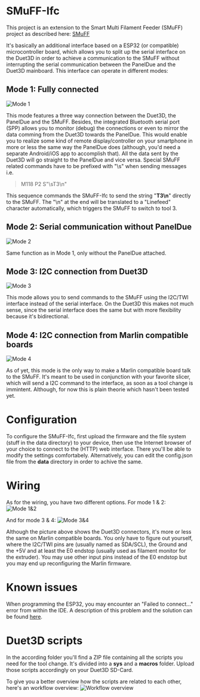 # SMuFF-Ifc

This project is an extension to the Smart Multi Filament Feeder (SMuFF) project as described here: [SMuFF]


It's basically an additional interface based on a ESP32 (or compatible) microcontroller board, which allows you to split up the serial interface on the Duet3D in order to achieve a communication to the SMuFF without interrupting the serial communication between the PanelDue and the Duet3D mainboard.
This interface can operate in different modes:

## Mode 1: Fully connected
![Mode 1][1]

This mode features a three way connection between the Duet3D, the PanelDue and the SMuFF.
Besides, the integrated Bluetooth serial port (SPP) allows you to monitor (debug) the connections or even to mirror the data comming from the Duet3D towards the PanelDue.
This would enable you to realize some kind of remote display/controller on your smartphone in more or less the same way the PanelDue does (although, you'd need a separate Android/iOS app to accomplish that).
All the data sent by the Duet3D will go straight to the PanelDue and vice versa. Special SMuFF related commands have to be prefixed with  "\s" when sending messages i.e. 
> M118 P2 S"\sT3\n"

This sequence commands the SMuFF-Ifc to send the string "**T3\n**" directly to the SMuFF. The "\n" at the end will be translated to a "Linefeed" character automatically, which triggers the SMuFF to switch to tool 3.

## Mode 2: Serial communication without PanelDue
![Mode 2][2]

Same function as in Mode 1, only without the PanelDue attached. 

## Mode 3: I2C connection from Duet3D
![Mode 3][3]

This mode allows you to send commands to the SMuFF using the I2C/TWI interface instead of the serial interface. On the Duet3D this makes not much sense, since the serial interface does the same but with more flexibility because it's bidirectional.  

## Mode 4: I2C connection from Marlin compatible boards
![Mode 4][4]

As of yet, this mode is the only way to make a Marlin compatible board talk to the SMuFF. It's meant to be used in conjunction with your favorite slicer, which will send a I2C command to the interface, as soon as a tool change is immintent.
Although, for now this is plain theorie which hasn't been tested yet.

# Configuration
To configure the SMuFF-Ifc, first upload the firmware and the file system (stuff in the data directory) to your device, then use the Internet browser of your choice to connect to the (HTTP) web interface.
There you'll be able to modify the settings comfortabely. 
Alternatively, you can edit the config.json file from the **data** directory in order to achive the same.

# Wiring
As for the wiring, you have two different options. For mode 1 & 2:
![Mode 1&2][5]

And for mode 3 & 4:
![Mode 3&4][6]

Although the picture above shows the Duet3D connectors, it's more or less the same on Marlin compatible boards. You only have to figure out yourself, where the I2C/TWI pins are (usually named as SDA/SCL), the Ground and the +5V and at least the E0 endstop (usually used as filament monitor for the extruder). You may use other input pins instead of the E0 endstop but you may end up reconfiguring the Marlin firmware.

# Known issues
When programming the ESP32, you may encounter an "Failed to connect..." error from within the IDE. A description of this problem and the solution can be found [here][7].

[SMuFF]: https://github.com/technik-gegg/SMuFF-1.1
[1]: https://github.com/technik-gegg/SMuFF-Ifc/blob/master/images/Config_full.png "Mode 1"
[2]: https://github.com/technik-gegg/SMuFF-Ifc/blob/master/images/Config_serial.png "Mode 2"
[3]: https://github.com/technik-gegg/SMuFF-Ifc/blob/master/images/Config_I2C_Duet.png "Mode 3"
[4]: https://github.com/technik-gegg/SMuFF-Ifc/blob/master/images/Config_I2C_Marlin.png "Mode 4"
[5]: https://github.com/technik-gegg/SMuFF-Ifc/blob/master/images/Wiring_Duet3D_ESP32_Serial.png "Wiring Serial connection"
[6]: https://github.com/technik-gegg/SMuFF-Ifc/blob/master/images/Wiring_Duet3D_ESP32_I2C.png "Wiring I2C connection"
[7]: https://randomnerdtutorials.com/solved-failed-to-connect-to-esp32-timed-out-waiting-for-packet-header/
[8]: https://github.com/technik-gegg/SMuFF-1.1/blob/master/images/Scripts%20Workflow.png "Duet3D scripts workflow"

# Duet3D scripts
In the according folder you'll find a ZIP file containing all the scripts you need for the tool change.
It's divided into a **sys** and a **macros** folder. Upload those scripts accordingly on your Duet3D SD-Card.

To give you a better overview how the scripts are related to each other, here's an workflow overview:
![Workflow overview][8]
